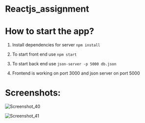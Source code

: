 # Reactjs_assignment

# How to start the app?

1) Install dependencies for server
 `npm install`

2) To start front end use `npm start`

3) To start back end use `json-server -p 5000 db.json`

4) Frontend is working on port 3000 and json server on port 5000

# Screenshots: 

![Screenshot_40](https://user-images.githubusercontent.com/16613832/61200068-da3edb80-a6fd-11e9-84ee-9a1311087754.png)

![Screenshot_41](https://user-images.githubusercontent.com/16613832/61200070-dad77200-a6fd-11e9-9972-8045370af3c1.png)
